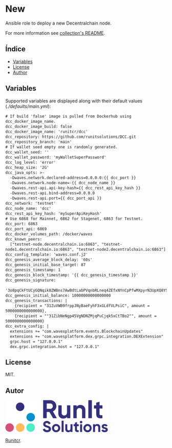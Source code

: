 # New

Ansible role to deploy a new Decentralchain node.

For more information see [collection's README](../../README.md).

## Índice

- [Variables](#variables)
- [License](#license)
- [Author](#author)

## Variables

Supported variables are displayed along with
their default values (*./defaults/main.yml*):

```
# If build 'false' image is pulled from Dockerhub using dcc_docker_image_name.
dcc_docker_image_build: false
dcc_docker_image_name: 'runitcr/dcc'
dcc_repository: https://github.com/runitsolutions/DCC.git
dcc_repository_branch: 'main'
# If wallet seed empty one is randomly generated.
dcc_wallet_seed: ''
dcc_wallet_password: 'myWalletSuperPassword'
dcc_log_level: 'error'
dcc_heap_size: '2G'
dcc_java_opts: >-
  -Dwaves.network.declared-address=0.0.0.0:{{ dcc_port }}
  -Dwaves.network.node-name=-{{ dcc_node_name }}
  -Dwaves.rest-api.api-key-hash={{ dcc_rest_api_key_hash }}
  -Dwaves.rest-api.bind-address=0.0.0.0
  -Dwaves.rest-api.port={{ dcc_port_api }}
dcc_network: 'testnet'
dcc_node_name: 'dcc'
dcc_rest_api_key_hash: 'mySuperApiKeyHash'
# Use 6868 for Mainnet, 6862 for Stagenet, 6863 for Testnet.
dcc_port: 6863
dcc_port_api: 6869
dcc_docker_volumes_path: /docker/waves
dcc_known_peers:
  ["testnet-node.decentralchain.io:6863", "testnet-node1.decentralchain.io:6863", "testnet-node2.decentralchain.io:6863"]
dcc_config_template: 'waves.conf.j2'
dcc_genesis_average_block_delay: '60s'
dcc_genesis_initial_base_target: 87
dcc_genesis_timestamp: 1
dcc_genesis_block_timestamp: '{{ dcc_genesis_timestamp }}'
dcc_genesis_signature:
  '3o8pqCkFtUCyGQNqik8ZWBns7AwBdtLabPVqnbRLneq4ZEfxNYnCpPfwMXpyrN3UpXQ8YSWUhkgvKgJaewaA1Th'
dcc_genesis_initial_balance: 10000000000000000
dcc_genesis_transactions: |
    {recipient = "31ZuVWB9frppJNyBaeFyhF3xGLdfVLPsiC", amount = 5000000000000000},
    {recipient = ""31ZibNeNgp45VgNDNZMjqPuCjqk5xCtTBo2"", amount = 5000000000000000}
dcc_extra_config: |
  extensions += "com.wavesplatform.events.BlockchainUpdates"
  extensions += "com.wavesplatform.dex.grpc.integration.DEXExtension"
  grpc.host = "127.0.0.1"
  dex.grpc.integration.host = "127.0.0.1"
```

## License

MIT.

## Autor

![Runitcr](../../img/author.png)

[Runitcr](https://runitcr.com).